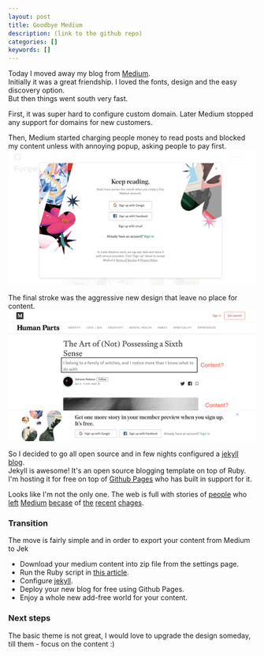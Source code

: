```yaml
---
layout: post
title: Goodbye Medium
description: (link to the github repo)
categories: []
keywords: []
---
```


Today I moved away my blog from [Medium](http://medium.com).  
Initially it was a great friendship. I loved the fonts, design and the easy discovery option.  
But then things went south very fast.  

First, it was super hard to configure custom domain. Later Medium stopped any support for domains for new customers.  

Then, Medium started charging people money to read posts and blocked my content unless with annoying popup, asking people to pay first.  
![medium paywall](/assets/medium1.png)

The final stroke was the aggressive new design that leave no place for content.  
![medium page](/assets/medium2.png)  

So I decided to go all open source and in few nights configured a [jekyll blog](https://jekyllrb.com/).  
Jekyll is awesome! It's an open source blogging template on top of Ruby.  
I'm hosting it for free on top of [Github Pages](https://github.com/pages-themes) who has built in support for it.  

Looks like I'm not the only one. The web is full with stories of [people](https://wptavern.com/freecodecamp-moves-off-of-medium-after-being-pressured-to-put-articles-behind-paywalls) who [left](https://news.ycombinator.com/item?id=20745313) [Medium](https://medium.com/@dan_abramov/why-my-new-blog-isnt-on-medium-3b280282fbae) [becase](https://sylviesoul.com/reasons-you-should-leave-medium-now) of [the](https://arslan.io/2017/07/30/why-i-left-medium-and-moved-back-to-my-own-domain/) [recent](https://hackernoon.com/why-i-quit-my-medium-membership-909909657ba) [chages](https://praxis.fortelabs.co/why-im-leaving-medium/).

### Transition
The move is fairly simple and in order to export your content from Medium to Jek
- Download your medium content into zip file from the settings page. 
- Run the Ruby script in [this article](https://medium.com/@jameshamann/displaying-medium-posts-on-your-jekyll-website-7eef230309e4).
- Configure [jekyll](https://jekyllrb.com/).
- Deploy your new blog for free using Github Pages.
- Enjoy a whole new add-free world for your content.

### Next steps
The basic theme is not great, I would love to upgrade the design someday, till them - focus on the content :)

